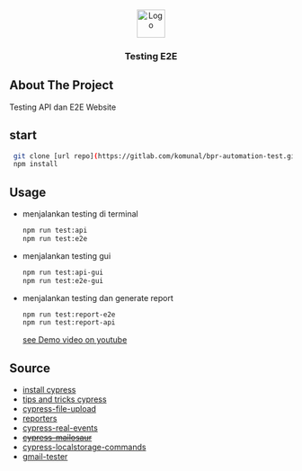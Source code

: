 <!-- PROJECT LOGO -->
<br />
<p align="center">
  <a href="https://github.com/fredysiswanto/e2e-ecommerce">
    <img src="https://fredysiswanto.github.io/projects/assets/images/logo_white.svg" alt="Logo" width="auto" height="50">
  </a>

  <h3 align="center">Testing E2E</h3>

## About The Project

Testing API dan E2E Website

<!-- GETTING STARTED -->

## start

```sh
 git clone [url repo](https://gitlab.com/komunal/bpr-automation-test.git)
 npm install
```

## Usage

- menjalankan testing di terminal

  ```sh
  npm run test:api
  npm run test:e2e
  ```

- menjalankan testing gui

  ```sh
  npm run test:api-gui
  npm run test:e2e-gui
  ```

- menjalankan testing dan generate report

  ```sh
  npm run test:report-e2e
  npm run test:report-api
  ```

  [see Demo video on youtube](https://bit.ly/kubacain)

<!-- Source -->

## Source

- [install cypress](https://learn.cypress.io/)
- [tips and tricks cypress](https://glebbahmutov.com/blog/cypress-tips-and-tricks/)
- [cypress-file-upload](https://www.npmjs.com/package/cypress-file-upload)
- [reporters](https://docs.cypress.io/guides/tooling/reporters)
- [cypress-real-events](https://github.com/dmtrKovalenko/cypress-real-events)
- ~~[cypress-mailosaur](https://mailosaur.com/docs/frameworks-and-tools/cypress/)~~
- [cypress-localstorage-commands](https://github.com/javierbrea/cypress-localstorage-commands)
- [gmail-tester](https://github.com/levz0r/gmail-tester)
